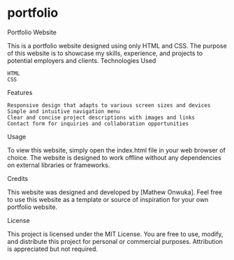 # portfolio

Portfolio Website

This is a portfolio website designed using only HTML and CSS. The purpose of this website is to showcase my skills, experience, and projects to potential employers and clients.
Technologies Used

    HTML
    CSS

Features

    Responsive design that adapts to various screen sizes and devices
    Simple and intuitive navigation menu
    Clear and concise project descriptions with images and links
    Contact form for inquiries and collaboration opportunities

Usage

To view this website, simply open the index.html file in your web browser of choice. The website is designed to work offline without any dependencies on external libraries or frameworks.


Credits

This website was designed and developed by [Mathew Onwuka]. Feel free to use this website as a template or source of inspiration for your own portfolio website.


License

This project is licensed under the MIT License. You are free to use, modify, and distribute this project for personal or commercial purposes. Attribution is appreciated but not required.
